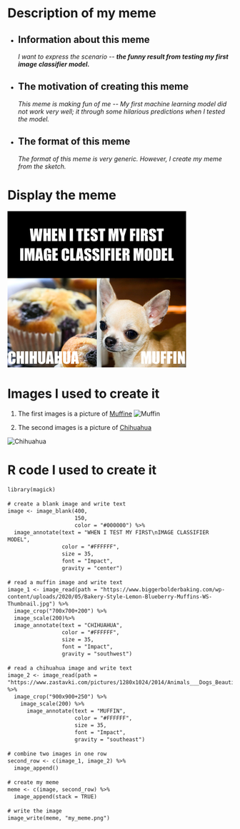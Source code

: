 # Description of my meme

* ## Information about this meme

    _I want to express the scenario -- **the funny result from testing my first image classifier model.**_

* ## The motivation of creating this meme

    _This meme is making fun of me -- My first machine learning model did not work very well; it through some hilarious predictions when I tested the model._

* ## The format of this meme

    _The format of this meme is very generic. However, I create my meme from the sketch._

# Display the meme

![my meme](my_meme.png)

# Images I used to create it

1. The first images is a picture of [Muffine](https://www.biggerbolderbaking.com/lemon-blueberry-muffins/)
![Muffin](https://www.biggerbolderbaking.com/wp-content/uploads/2020/05/Bakery-Style-Lemon-Blueberry-Muffins-WS-Thumbnail.jpg)

2. The second images is a picture of [Chihuahua](https://www.zastavki.com/eng/Animals/Dogs/wallpaper-85122-10.htm)

![Chihuahua](https://www.zastavki.com/pictures/1280x1024/2014/Animals___Dogs_Beautiful_muzzle_Chihuahua_085122_10.jpg)


# R code I used to create it

```
library(magick)

# create a blank image and write text
image <- image_blank(400,
                     150,
                     color = "#000000") %>%
  image_annotate(text = "WHEN I TEST MY FIRST\nIMAGE CLASSIFIER MODEL",
                 color = "#FFFFFF",
                 size = 35,
                 font = "Impact",
                 gravity = "center")

# read a muffin image and write text
image_1 <- image_read(path = "https://www.biggerbolderbaking.com/wp-content/uploads/2020/05/Bakery-Style-Lemon-Blueberry-Muffins-WS-Thumbnail.jpg") %>%
  image_crop("700x700+200") %>%
  image_scale(200)%>%
  image_annotate(text = "CHIHUAHUA",
                 color = "#FFFFFF",
                 size = 35,
                 font = "Impact",
                 gravity = "southwest")

# read a chihuahua image and write text
image_2 <- image_read(path = "https://www.zastavki.com/pictures/1280x1024/2014/Animals___Dogs_Beautiful_muzzle_Chihuahua_085122_10.jpg") %>%
  image_crop("900x900+250") %>%
    image_scale(200) %>%
      image_annotate(text = "MUFFIN",
                     color = "#FFFFFF",
                     size = 35,
                     font = "Impact",
                     gravity = "southeast")

# combine two images in one row
second_row <- c(image_1, image_2) %>%
  image_append()

# create my meme
meme <- c(image, second_row) %>%
  image_append(stack = TRUE)

# write the image
image_write(meme, "my_meme.png")
```
